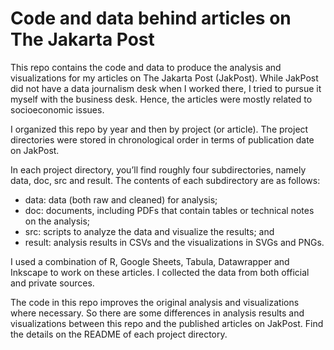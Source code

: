 # Code and data behind articles on The Jakarta Post

This repo contains the code and data to produce the analysis and visualizations for my articles on The Jakarta Post (JakPost). While JakPost did not have a data journalism desk when I worked there, I tried to pursue it myself with the business desk. Hence, the articles were mostly related to socioeconomic issues.

I organized this repo by year and then by project (or article). The project directories were stored in chronological order in terms of publication date on JakPost.

In each project directory, you’ll find roughly four subdirectories, namely data, doc, src and result. The contents of each subdirectory are as follows:  
- data: data (both raw and cleaned) for analysis;  
- doc: documents, including PDFs that contain tables or technical notes on the analysis;  
- src: scripts to analyze the data and visualize the results; and  
- result: analysis results in CSVs and the visualizations in SVGs and PNGs.

I used a combination of R, Google Sheets, Tabula, Datawrapper and Inkscape to work on these articles. I collected the data from both official and private sources.

The code in this repo improves the original analysis and visualizations where necessary. So there are some differences in analysis results and visualizations between this repo and the published articles on JakPost. Find the details on the README of each project directory.
